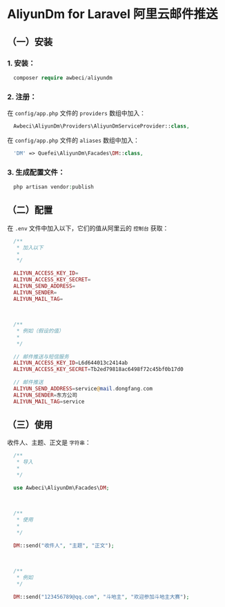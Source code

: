 # AliyunDm for Laravel 阿里云邮件推送




## （一）安装



### 1. 安装：


```php
  composer require awbeci/aliyundm
```



### 2. 注册：


在 `config/app.php` 文件的 `providers` 数组中加入：

```php
  Awbeci\AliyunDm\Providers\AliyunDmServiceProvider::class,
```


在 `config/app.php` 文件的 `aliases` 数组中加入：

```php
  'DM' => Quefei\AliyunDm\Facades\DM::class,
```



### 3. 生成配置文件：


```php
  php artisan vendor:publish
```




## （二）配置



在 `.env` 文件中加入以下，它们的值从阿里云的 `控制台` 获取：

```php
  /**
   * 加入以下
   * 
   */
   
  ALIYUN_ACCESS_KEY_ID=
  ALIYUN_ACCESS_KEY_SECRET=
  ALIYUN_SEND_ADDRESS=
  ALIYUN_SENDER=
  ALIYUN_MAIL_TAG=
  
  
  
  /**
   * 例如（假设的值）
   * 
   */
   
  // 邮件推送与短信服务
  ALIYUN_ACCESS_KEY_ID=L6d644013c2414ab                                        // Access Key ID
  ALIYUN_ACCESS_KEY_SECRET=Tb2ed79818ac6498f72c45bf0b17d0                      // Access Key Secret
  
  // 邮件推送
  ALIYUN_SEND_ADDRESS=service@mail.dongfang.com                                // 发信地址
  ALIYUN_SENDER=东方公司                                                        // 发件人（用户自定义）
  ALIYUN_MAIL_TAG=service                                                      // 邮件标签
```




## （三）使用



收件人、主题、正文是 `字符串`：

```php
  /**
   * 导入
   *
   */
   
  use Awbeci\AliyunDm\Facades\DM;
  
  
  
  /**
   * 使用
   *
   */
   
  DM::send("收件人", "主题", "正文");
  
  
  
  /**
   * 例如
   */
  
  DM::send("123456789@qq.com", "斗地主", "欢迎参加斗地主大赛");
```

